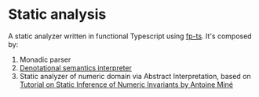 # Static analysis

A static analyzer written in functional Typescript using [fp-ts](https://github.com/gcanti/fp-ts). It's composed by:

1. Monadic parser
2. [Denotational semantics interpreter](https://en.wikipedia.org/wiki/Denotational_semantics)
3. Static analyzer of numeric domain via Abstract Interpretation, based on [Tutorial on Static Inference of Numeric Invariants by Antoine Miné](https://hal.sorbonne-universite.fr/hal-01657536/document)
